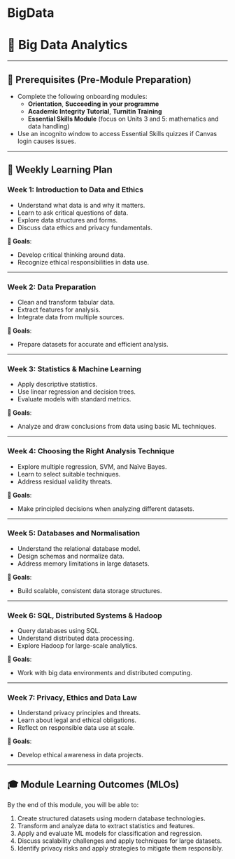 # BigData

# 📘 Big Data Analytics

---

## 📌 Prerequisites (Pre-Module Preparation)

- Complete the following onboarding modules:
  - **Orientation**, **Succeeding in your programme**
  - **Academic Integrity Tutorial**, **Turnitin Training**
  - **Essential Skills Module** (focus on Units 3 and 5: mathematics and data handling)
- Use an incognito window to access Essential Skills quizzes if Canvas login causes issues.

---

## 📅 Weekly Learning Plan

### Week 1: Introduction to Data and Ethics

- Understand what data is and why it matters.
- Learn to ask critical questions of data.
- Explore data structures and forms.
- Discuss data ethics and privacy fundamentals.

**🎯 Goals**:

- Develop critical thinking around data.
- Recognize ethical responsibilities in data use.

---

### Week 2: Data Preparation

- Clean and transform tabular data.
- Extract features for analysis.
- Integrate data from multiple sources.

**🎯 Goals**:

- Prepare datasets for accurate and efficient analysis.

---

### Week 3: Statistics & Machine Learning

- Apply descriptive statistics.
- Use linear regression and decision trees.
- Evaluate models with standard metrics.

**🎯 Goals**:

- Analyze and draw conclusions from data using basic ML techniques.

---

### Week 4: Choosing the Right Analysis Technique

- Explore multiple regression, SVM, and Naïve Bayes.
- Learn to select suitable techniques.
- Address residual validity threats.

**🎯 Goals**:

- Make principled decisions when analyzing different datasets.

---

### Week 5: Databases and Normalisation

- Understand the relational database model.
- Design schemas and normalize data.
- Address memory limitations in large datasets.

**🎯 Goals**:

- Build scalable, consistent data storage structures.

---

### Week 6: SQL, Distributed Systems & Hadoop

- Query databases using SQL.
- Understand distributed data processing.
- Explore Hadoop for large-scale analytics.

**🎯 Goals**:

- Work with big data environments and distributed computing.

---

### Week 7: Privacy, Ethics and Data Law

- Understand privacy principles and threats.
- Learn about legal and ethical obligations.
- Reflect on responsible data use at scale.

**🎯 Goals**:

- Develop ethical awareness in data projects.

---

## 🎓 Module Learning Outcomes (MLOs)

By the end of this module, you will be able to:

1. Create structured datasets using modern database technologies.
2. Transform and analyze data to extract statistics and features.
3. Apply and evaluate ML models for classification and regression.
4. Discuss scalability challenges and apply techniques for large datasets.
5. Identify privacy risks and apply strategies to mitigate them responsibly.
